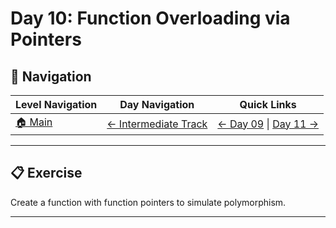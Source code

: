 # Day 10: Function Overloading via Pointers

## 🔗 Navigation

| Level Navigation | Day Navigation | Quick Links |
|------------------|----------------|-------------|
| [🏠 Main](../../README.md) | [← Intermediate Track](../README.md) | [← Day 09](../Day09/) \| [Day 11 →](../Day11/) |

---

## 📋 Exercise

Create a function with function pointers to simulate polymorphism.

---
